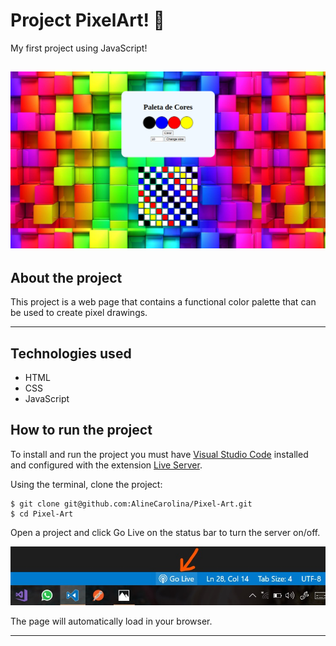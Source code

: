 # Project PixelArt! 🎨​
My first project using JavaScript!

![image](/images/Captura%20de%20tela%20de%202022-07-30%2016-06-38.png)
---

## About the project
This project is a web page that contains a functional color palette that can be used to create pixel drawings.

---

## Technologies used
  * HTML
  * CSS
  * JavaScript

## How to run the project
To install and run the project you must have [Visual Studio Code](https://code.visualstudio.com/) installed and configured with the extension [Live Server](https://marketplace.visualstudio.com/items?itemName=ritwickdey.LiveServer).

Using the terminal, clone the project:

```
$ git clone git@github.com:AlineCarolina/Pixel-Art.git
$ cd Pixel-Art
```

Open a project and click Go Live on the status bar to turn the server on/off.

![image](/images/vscode-live-server-statusbar-3.jpg)

The page will automatically load in your browser.

---